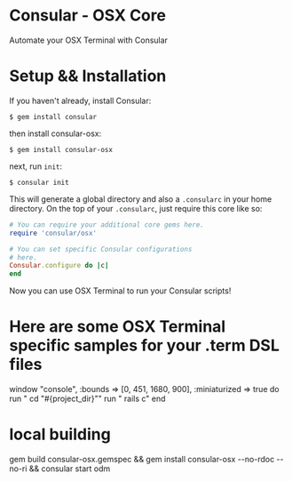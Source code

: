 # Consular - OSX Core

Automate your OSX Terminal with Consular


# Setup && Installation

If you haven't already, install Consular:

    $ gem install consular

then install consular-osx:

    $ gem install consular-osx


next, run `init`:

    $ consular init

This will generate a global directory and also a `.consularc` in your home
directory. On the top of your `.consularc`, just require this core like
so:

```ruby
# You can require your additional core gems here.
require 'consular/osx'

# You can set specific Consular configurations
# here.
Consular.configure do |c|
end
```

Now you can use OSX Terminal to run your Consular scripts!


# Here are some OSX Terminal specific samples for your .term DSL files

window "console", :bounds => [0, 451, 1680, 900], :miniaturized => true do 
  run " cd \"#{project_dir}\""
  run " rails c"
end



# local building

gem build consular-osx.gemspec && gem install consular-osx --no-rdoc --no-ri && consular start odm


